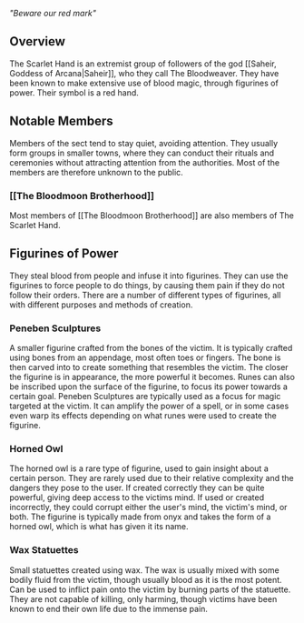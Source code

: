 *"Beware our red mark"*
## Overview
The Scarlet Hand is an extremist group of followers of the god [[Saheir, Goddess of Arcana|Saheir]], who they call The Bloodweaver. They have been known to make extensive use of blood magic, through figurines of power. Their symbol is a red hand.
## Notable Members
Members of the sect tend to stay quiet, avoiding attention. They usually form groups in smaller towns, where they can conduct their rituals and ceremonies without attracting attention from the authorities. Most of the members are therefore unknown to the public.
### [[The Bloodmoon Brotherhood]]
Most members of [[The Bloodmoon Brotherhood]] are also members of The Scarlet Hand.
## Figurines of Power
They steal blood from people and infuse it into figurines. They can use the figurines to force people to do things, by causing them pain if they do not follow their orders. There are a number of different types of figurines, all with different purposes and methods of creation.
### Peneben Sculptures
A smaller figurine crafted from the bones of the victim. It is typically crafted using bones from an appendage, most often toes or fingers. The bone is then carved into to create something that resembles the victim. The closer the figurine is in appearance, the more powerful it becomes. Runes can also be inscribed upon the surface of the figurine, to focus its power towards a certain goal. Peneben Sculptures are typically used as a focus for magic targeted at the victim. It can amplify the power of a spell, or in some cases even warp its effects depending on what runes were used to create the figurine.
### Horned Owl
The horned owl is a rare type of figurine, used to gain insight about a certain person. They are rarely used due to their relative complexity and the dangers they pose to the user. If created correctly they can be quite powerful, giving deep access to the victims mind. If used or created incorrectly, they could corrupt either the user's mind, the victim's mind, or both. The figurine is typically made from onyx and takes the form of a horned owl, which is what has given it its name.
### Wax Statuettes
Small statuettes created using wax. The wax is usually mixed with some bodily fluid from the victim, though usually blood as it is the most potent. Can be used to inflict pain onto the victim by burning parts of the statuette. They are not capable of killing, only harming, though victims have been known to end their own life due to the immense pain.
